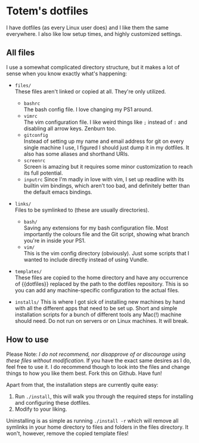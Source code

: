 # Totem's dotfiles

I have dotfiles (as every Linux user does) and I like them the same
everywhere. I also like low setup times, and highly customized settings.

## All files

I use a somewhat complicated directory structure, but it makes a lot of
sense when you know exactly what's happening:

* `files/`  
  These files aren't linked or copied at all. They're only
  utilized.
  * `bashrc`  
    The bash config file. I love changing my PS1 around.
  * `vimrc`  
    The vim configuration file. I like weird things like `;` instead of `:`
    and disabling all arrow keys. Zenburn too.
  * `gitconfig`  
    Instead of setting up my name and email address for git on every single
    machine I use, I figured I should just dump it in my dotfiles. It also has
    some aliases and shorthand URIs.
  * `screenrc`  
    Screen is amazing but it requires some minor customization to reach its
    full potential.
  * `inputrc`
    Since I'm madly in love with vim, I set up readline with its builtin vim
    bindings, which aren't too bad, and definitely better than the default
    emacs bindings.

* `links/`  
  Files to be symlinked to (these are usually directories).
  * `bash/`  
    Saving any extensions for my bash configuration file. Most importantly
    the colours file and the Git script, showing what branch you're in
    inside your PS1.
  * `vim/`  
    This is the vim config directory (obviously). Just some scripts that I
    wanted to include directly instead of using Vundle.

* `templates/`  
  These files are copied to the home directory and have any
  occurrence of {{dotfiles}} replaced by the path to the dotfiles
  repository. This is so you can add any machine-specific configuration to the
  actual files.

* `installs/`
  This is where I got sick of installing new machines by hand with all the
  different apps that need to be set up. Short and simple installation scripts
  for a bunch of different tools any Mac(!) machine should need. Do not run on
  servers or on Linux machines. It will break.

## How to use

Please Note: *I do not recommend, nor disapprove of or discourage using
these files without modification.* If you have the exact same desires as I
do, feel free to use it. I do recommend though to look into the files and
change things to how you like them best. Fork this on Github. Have fun!

Apart from that, the installation steps are currently quite easy:

1. Run `./install`, this will walk you through the required steps for installing
  and configuring these dotfiles.
2. Modify to your liking.

Uninstalling is as simple as running `./install -r` which will remove all
symlinks in your home directory to files and folders in the files
directory. It won't, however, remove the copied template files!

